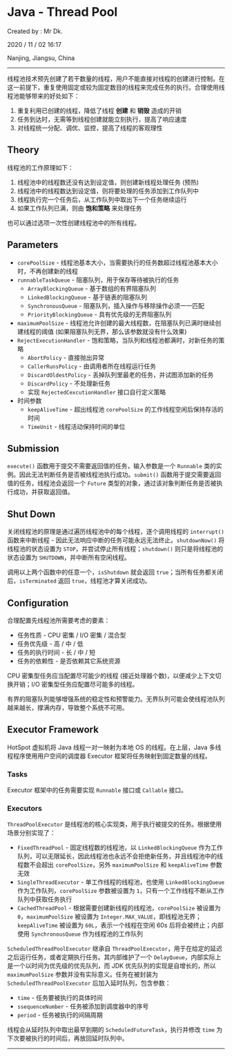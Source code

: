 # Java - Thread Pool

Created by : Mr Dk.

2020 / 11 / 02 16:17

Nanjing, Jiangsu, China

---

线程池技术预先创建了若干数量的线程，用户不能直接对线程的创建进行控制。在这一前提下，重复使用固定或较为固定数目的线程来完成任务的执行。合理使用线程池能够带来的好处如下：

1. 重复利用已创建的线程，降低了线程 **创建** 和 **销毁** 造成的开销
2. 任务到达时，无需等到线程创建就能立刻执行，提高了响应速度
3. 对线程统一分配、调优、监控，提高了线程的客观理性

## Theory

线程池的工作原理如下：

1. 线程池中的线程数还没有达到设定值，则创建新线程处理任务 (预热)
2. 线程池中的线程数达到设定值，则将要处理的任务添加到工作队列中
3. 线程执行完一个任务后，从工作队列中取出下一个任务继续运行
4. 如果工作队列已满，则由 **饱和策略** 来处理任务

也可以通过选项一次性创建线程池中的所有线程。

## Parameters

* `corePoolSize` - 线程池基本大小，当需要执行的任务数超过线程池基本大小时，不再创建新的线程
* `runnableTaskQueue` - 阻塞队列，用于保存等待被执行的任务
  * `ArrayBlockingQueue` - 基于数组的有界阻塞队列
  * `LinkedBlockingQueue` - 基于链表的阻塞队列
  * `SynchronousQueue` - 阻塞队列，插入操作与移除操作必须一一匹配
  * `PriorityBlockingQueue` - 具有优先级的无界阻塞队列
* `maximumPoolSize` - 线程池允许创建的最大线程数，在阻塞队列已满时继续创建线程的阈值 (如果阻塞队列无界，那么该参数就没有什么效果)
* `RejectExecutionHandler` - 饱和策略，当队列和线程池都满时，对新任务的策略
  * `AbortPolicy` - 直接抛出异常
  * `CallerRunsPolicy` - 由调用者所在线程运行任务
  * `DiscardOldestPolicy` - 丢掉队列里最老的任务，并试图添加新的任务
  * `DiscardPolicy` - 不处理新任务
  * 实现 `RejectedCexcutionHandler` 接口自行定义策略
* 时间参数
  * `keepAliveTime` - 超出线程池 `corePoolSize` 的工作线程空闲后保持存活的时间
  * `TimeUnit` - 线程活动保持时间的单位

## Submission

`execute()` 函数用于提交不需要返回值的任务，输入参数是一个 `Runnable` 类的实例。因此无法判断任务是否被线程池执行成功。`submit()` 函数用于提交需要返回值的任务，线程池会返回一个 `Future` 类型的对象，通过该对象判断任务是否被执行成功，并获取返回值。

## Shut Down

关闭线程池的原理是通过遍历线程池中的每个线程，逐个调用线程的 `interrupt()` 函数来中断线程 - 因此无法响应中断的任务可能永远无法终止。`shutdownNow()` 将线程池的状态设置为 `STOP`，并尝试停止所有线程；`shutdown()` 则只是将线程池的状态设置为 `SHUTDOWN`，并中断所有空闲线程。

调用以上两个函数中的任意一个，`isShutdown` 就会返回 `true`；当所有任务都关闭后，`isTerminated` 返回 `true`，线程池才算关闭成功。

## Configuration

合理配置先线程池所需要考虑的要素：

* 任务性质 - CPU 密集 / I/O 密集 / 混合型
* 任务优先级 - 高 / 中 / 低
* 任务的执行时间 - 长 / 中 / 短
* 任务的依赖性 - 是否依赖其它系统资源

CPU 密集型任务应当配置尽可能少的线程 (接近处理器个数)，以便减少上下文切换开销；I/O 密集型任务应配置尽可能多的线程。

有界的阻塞队列能够增强系统的稳定性和预警能力。无界队列可能会使线程池队列越来越长，撑满内存，导致整个系统不可用。

## Executor Framework

HotSpot 虚拟机将 Java 线程一对一映射为本地 OS 的线程。在上层，Java 多线程程序使用用户空间的调度器 Executor 框架将任务映射到固定数量的线程。

### Tasks

Executor 框架中的任务需要实现 `Runnable` 接口或 `Callable` 接口。

### Executors

`ThreadPoolExecutor` 是线程池的核心实现类，用于执行被提交的任务。根据使用场景分别实现了：

* `FixedThreadPool` - 固定线程数的线程池，以 `LinkedBlockingQueue` 作为工作队列，可以无限延长，因此线程池也永远不会拒绝新任务，并且线程池中的线程数不会超出 `corePoolSize`，另外 `maximumPoolSize` 和 `keepAliveTime` 参数无效
* `SingleThreadExecutor` - 单工作线程的线程池，也使用 `LinkedBlockingQueue` 作为工作队列，`corePoolSize` 参数被设置为 `1`，只有一个工作线程不断从工作队列中获取任务执行
* `CachedThreadPool` - 根据需要创建新线程的线程池，`corePoolSize` 被设置为 `0`，`maximumPoolSize` 被设置为 `Integer.MAX_VALUE`，即线程池无界；`keepAliveTime` 被设置为 `60L`，表示一个线程在空闲 60s 后将会被终止；内部使用 `SynchronousQueue` 作为线程池的工作队列

`ScheduledThreadPoolExecutor` 继承自 `ThreadPoolExecutor`，用于在给定的延迟之后运行任务，或者定期执行任务。其内部维护了一个 `DelayQueue`，内部实际上是一个以时间为优先级的优先队列，而 JDK 优先队列的实现是自增长的，所以 `maximumPoolSize` 参数并没有实际意义。任务在被封装为 `ScheduledThreadPoolExecutor` 后加入延时队列，包含参数：

* `time` - 任务要被执行的具体时间
* `ssequenceNumber` - 任务被添加到调度器中的序号
* `period` - 任务被执行的间隔周期

线程会从延时队列中取出最早到期的 `ScheduledFutureTask`，执行并修改 `time` 为下次要被执行的时间后，再放回延时队列中。

---

